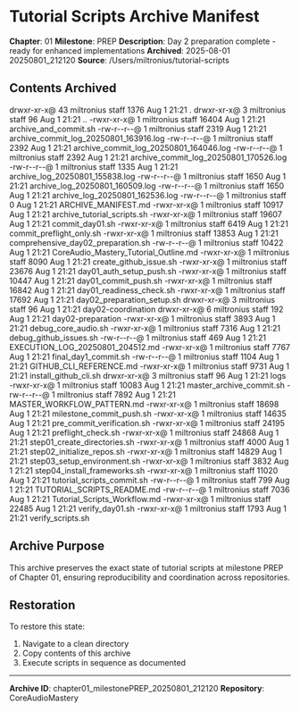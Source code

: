 # Tutorial Scripts Archive Manifest

**Chapter**: 01
**Milestone**: PREP
**Description**: Day 2 preparation complete - ready for enhanced implementations
**Archived**: 2025-08-01 20250801_212120
**Source**: /Users/miltronius/tutorial-scripts

## Contents Archived

drwxr-xr-x@ 43 miltronius  staff   1376 Aug  1 21:21 .
drwxr-xr-x@  3 miltronius  staff     96 Aug  1 21:21 ..
-rwxr-xr-x@  1 miltronius  staff  16404 Aug  1 21:21 archive_and_commit.sh
-rw-r--r--@  1 miltronius  staff   2319 Aug  1 21:21 archive_commit_log_20250801_163916.log
-rw-r--r--@  1 miltronius  staff   2392 Aug  1 21:21 archive_commit_log_20250801_164046.log
-rw-r--r--@  1 miltronius  staff   2392 Aug  1 21:21 archive_commit_log_20250801_170526.log
-rw-r--r--@  1 miltronius  staff   1335 Aug  1 21:21 archive_log_20250801_155838.log
-rw-r--r--@  1 miltronius  staff   1650 Aug  1 21:21 archive_log_20250801_160509.log
-rw-r--r--@  1 miltronius  staff   1650 Aug  1 21:21 archive_log_20250801_162536.log
-rw-r--r--@  1 miltronius  staff      0 Aug  1 21:21 ARCHIVE_MANIFEST.md
-rwxr-xr-x@  1 miltronius  staff  10917 Aug  1 21:21 archive_tutorial_scripts.sh
-rwxr-xr-x@  1 miltronius  staff  19607 Aug  1 21:21 commit_day01.sh
-rwxr-xr-x@  1 miltronius  staff   6419 Aug  1 21:21 commit_preflight_only.sh
-rwxr-xr-x@  1 miltronius  staff  13853 Aug  1 21:21 comprehensive_day02_preparation.sh
-rw-r--r--@  1 miltronius  staff  10422 Aug  1 21:21 CoreAudio_Mastery_Tutorial_Outline.md
-rwxr-xr-x@  1 miltronius  staff   8090 Aug  1 21:21 create_github_issue.sh
-rwxr-xr-x@  1 miltronius  staff  23676 Aug  1 21:21 day01_auth_setup_push.sh
-rwxr-xr-x@  1 miltronius  staff  10447 Aug  1 21:21 day01_commit_push.sh
-rwxr-xr-x@  1 miltronius  staff  16842 Aug  1 21:21 day01_readiness_check.sh
-rwxr-xr-x@  1 miltronius  staff  17692 Aug  1 21:21 day02_preparation_setup.sh
drwxr-xr-x@  3 miltronius  staff     96 Aug  1 21:21 day02-coordination
drwxr-xr-x@  6 miltronius  staff    192 Aug  1 21:21 day02-preparation
-rwxr-xr-x@  1 miltronius  staff   3893 Aug  1 21:21 debug_core_audio.sh
-rwxr-xr-x@  1 miltronius  staff   7316 Aug  1 21:21 debug_github_issues.sh
-rw-r--r--@  1 miltronius  staff    469 Aug  1 21:21 EXECUTION_LOG_20250801_204512.md
-rwxr-xr-x@  1 miltronius  staff   7767 Aug  1 21:21 final_day1_commit.sh
-rw-r--r--@  1 miltronius  staff   1104 Aug  1 21:21 GITHUB_CLI_REFERENCE.md
-rwxr-xr-x@  1 miltronius  staff   9731 Aug  1 21:21 install_github_cli.sh
drwxr-xr-x@  3 miltronius  staff     96 Aug  1 21:21 logs
-rwxr-xr-x@  1 miltronius  staff  10083 Aug  1 21:21 master_archive_commit.sh
-rw-r--r--@  1 miltronius  staff   7892 Aug  1 21:21 MASTER_WORKFLOW_PATTERN.md
-rwxr-xr-x@  1 miltronius  staff  18698 Aug  1 21:21 milestone_commit_push.sh
-rwxr-xr-x@  1 miltronius  staff  14635 Aug  1 21:21 pre_commit_verification.sh
-rwxr-xr-x@  1 miltronius  staff  24195 Aug  1 21:21 preflight_check.sh
-rwxr-xr-x@  1 miltronius  staff  24868 Aug  1 21:21 step01_create_directories.sh
-rwxr-xr-x@  1 miltronius  staff   4000 Aug  1 21:21 step02_initialize_repos.sh
-rwxr-xr-x@  1 miltronius  staff  14829 Aug  1 21:21 step03_setup_environment.sh
-rwxr-xr-x@  1 miltronius  staff   3832 Aug  1 21:21 step04_install_frameworks.sh
-rwxr-xr-x@  1 miltronius  staff  11020 Aug  1 21:21 tutorial_scripts_commit.sh
-rw-r--r--@  1 miltronius  staff    799 Aug  1 21:21 TUTORIAL_SCRIPTS_README.md
-rw-r--r--@  1 miltronius  staff   7036 Aug  1 21:21 Tutorial_Scripts_Workflow.md
-rwxr-xr-x@  1 miltronius  staff  22485 Aug  1 21:21 verify_day01.sh
-rwxr-xr-x@  1 miltronius  staff   1793 Aug  1 21:21 verify_scripts.sh

## Archive Purpose

This archive preserves the exact state of tutorial scripts at milestone PREP
of Chapter 01, ensuring reproducibility and coordination across repositories.

## Restoration

To restore this state:
1. Navigate to a clean directory
2. Copy contents of this archive
3. Execute scripts in sequence as documented

---
**Archive ID**: chapter01_milestonePREP_20250801_212120
**Repository**: CoreAudioMastery
